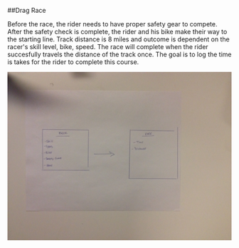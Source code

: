 ##Drag Race

Before the race, the rider needs to have proper safety gear to compete. After the safety check is complete, the rider and his bike make their way to the starting line. Track distance is 8 miles and outcome is dependent on the racer's skill level, bike, speed. The race will complete when the rider succesfully travels the distance of the track once. The goal is to log the time is takes for the rider to complete this course. 

![domain model](domainmodel.png)
